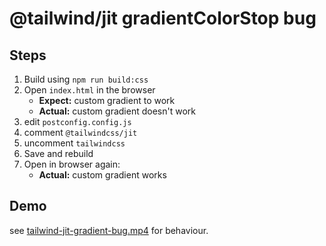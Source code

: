 # @tailwind/jit gradientColorStop bug

## Steps

1. Build using `npm run build:css`
2. Open `index.html` in the browser
   * **Expect:** custom gradient to work
   * **Actual:** custom gradient doesn't work
3. edit `postconfig.config.js`
4. comment `@tailwindcss/jit`
5. uncomment `tailwindcss`
6. Save and rebuild
7. Open in browser again:
    * **Actual:** custom gradient works

## Demo

see [tailwind-jit-gradient-bug.mp4](tailwind-jit-gradient-bug.mp4) for behaviour.